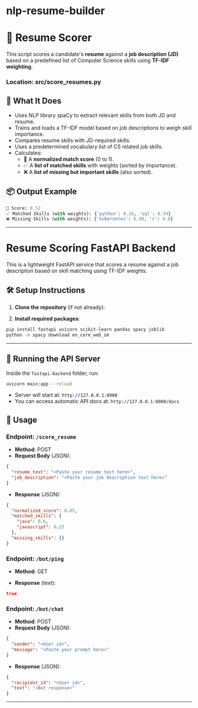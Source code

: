 # nlp-resume-builder

# 📄 Resume Scorer

This script scores a candidate's **resume** against a **job description (JD)** based on a predefined list of Computer Science skills using **TF-IDF weighting**.
### Location: src/score_resumes.py
## 🚀 What It Does

- Uses NLP library spaCy to extract relevant skills from both JD and resume.
- Trains and loads a TF-IDF model based on job descriptions to weigh skill importance.
- Compares resume skills with JD-required skills.
- Uses a predetermined vocabulary list of CS related job skills.
- Calculates:
  - 🎯 A **normalized match score** (0 to 1).
  - ✅ A **list of matched skills** with weights (sorted by importance).
  - ❌ A **list of missing but important skills** (also sorted).

## 📦 Output Example

```python
🎯 Score: 0.52
✅ Matched Skills (with weights): {'python': 0.26, 'sql': 0.34}
❌ Missing Skills (with weights): {'kubernetes': 0.90, 'r': 0.0}
```

---
# Resume Scoring FastAPI Backend

This is a lightweight FastAPI service that scores a resume against a job description based on skill matching using TF-IDF weights.


## 🛠 Setup Instructions

1. **Clone the repository** (if not already):

1. **Install required packages**:

```bash
pip install fastapi uvicorn scikit-learn pandas spacy joblib
python -m spacy download en_core_web_sm
```

---

## 🚀 Running the API Server

Inside the `fastapi-backend` folder, run:

```bash
uvicorn main:app --reload
```

- Server will start at: `http://127.0.0.1:8000`
- You can access automatic API docs at: `http://127.0.0.1:8000/docs`

## 📨 Usage

### Endpoint: `/score_resume`

- **Method**: POST
- **Request Body** (JSON):

```json
{
  "resume_text": "<Paste your resume text here>",
  "job_description": "<Paste your job description text here>"
}
```

- **Response** (JSON):

```json
{
  "normalized_score": 0.85,
  "matched_skills": {
    "java": 0.6,
    "javascript": 0.25
  },
  "missing_skills": {}
}
```

### Endpoint: `/bot/ping`

- **Method**: GET

- **Response** (text):

```json
true
```

### Endpoint: `/bot/chat`

- **Method**: POST
- **Request Body** (JSON):

```json
{
  "sender": "<User id>",
  "message": "<Paste your prompt here>"
}
```

- **Response** (JSON):

```json
{
  "recipient_id": "<User id>",
  "text": "<Bot response>"
}
```
---
